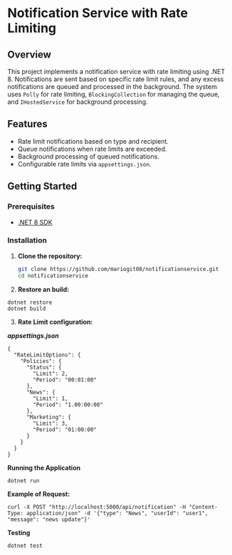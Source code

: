 # Notification Service with Rate Limiting

## Overview

This project implements a notification service with rate limiting using .NET 8. Notifications are sent based on specific rate limit rules, and any excess notifications are queued and processed in the background. The system uses `Polly` for rate limiting, `BlockingCollection` for managing the queue, and `IHostedService` for background processing.

## Features

- Rate limit notifications based on type and recipient.
- Queue notifications when rate limits are exceeded.
- Background processing of queued notifications.
- Configurable rate limits via `appsettings.json`.

## Getting Started

### Prerequisites

- [.NET 8 SDK](https://dotnet.microsoft.com/download/dotnet/8.0)

### Installation

1. **Clone the repository:**

   ```bash
   git clone https://github.com/mariogit08/notificationservice.git
   cd notificationservice
2. **Restore an build:**
```
dotnet restore
dotnet build
```
3. **Rate Limit configuration:**
   
***appsettings.json***

```
{
  "RateLimitOptions": {
    "Policies": {
      "Status": {
        "Limit": 2,
        "Period": "00:01:00"
      },
      "News": {
        "Limit": 1,
        "Period": "1.00:00:00"
      },
      "Marketing": {
        "Limit": 3,
        "Period": "01:00:00"
      }
    }
  }
}

```
**Running the Application**

```dotnet run```

**Example of Request:**

```curl -X POST "http://localhost:5000/api/notification" -H "Content-Type: application/json" -d '{"type": "News", "userId": "user1", "message": "news update"}'```

**Testing**

```dotnet test```
